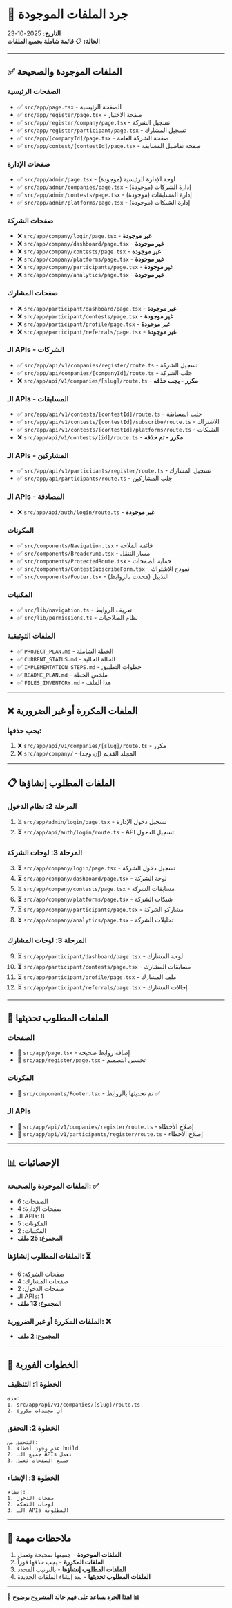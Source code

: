 # 📁 جرد الملفات الموجودة

**التاريخ:** 2025-10-23  
**الحالة:** 📋 **قائمة شاملة بجميع الملفات**

---

## ✅ الملفات الموجودة والصحيحة

### الصفحات الرئيسية
- ✅ `src/app/page.tsx` - الصفحة الرئيسية
- ✅ `src/app/register/page.tsx` - صفحة الاختيار
- ✅ `src/app/register/company/page.tsx` - تسجيل الشركة
- ✅ `src/app/register/participant/page.tsx` - تسجيل المشارك
- ✅ `src/app/[companyId]/page.tsx` - صفحة الشركة العامة
- ✅ `src/app/contest/[contestId]/page.tsx` - صفحة تفاصيل المسابقة

### صفحات الإدارة
- ✅ `src/app/admin/page.tsx` - لوحة الإدارة الرئيسية (موجودة)
- ✅ `src/app/admin/companies/page.tsx` - إدارة الشركات (موجودة)
- ✅ `src/app/admin/contests/page.tsx` - إدارة المسابقات (موجودة)
- ✅ `src/app/admin/platforms/page.tsx` - إدارة الشبكات (موجودة)

### صفحات الشركة
- ❌ `src/app/company/login/page.tsx` - **غير موجودة**
- ❌ `src/app/company/dashboard/page.tsx` - **غير موجودة**
- ❌ `src/app/company/contests/page.tsx` - **غير موجودة**
- ❌ `src/app/company/platforms/page.tsx` - **غير موجودة**
- ❌ `src/app/company/participants/page.tsx` - **غير موجودة**
- ❌ `src/app/company/analytics/page.tsx` - **غير موجودة**

### صفحات المشارك
- ❌ `src/app/participant/dashboard/page.tsx` - **غير موجودة**
- ❌ `src/app/participant/contests/page.tsx` - **غير موجودة**
- ❌ `src/app/participant/profile/page.tsx` - **غير موجودة**
- ❌ `src/app/participant/referrals/page.tsx` - **غير موجودة**

### الـ APIs - الشركات
- ✅ `src/app/api/v1/companies/register/route.ts` - تسجيل الشركة
- ✅ `src/app/api/companies/[companyId]/route.ts` - جلب الشركة
- ❌ `src/app/api/v1/companies/[slug]/route.ts` - **مكرر - يجب حذفه**

### الـ APIs - المسابقات
- ✅ `src/app/api/v1/contests/[contestId]/route.ts` - جلب المسابقة
- ✅ `src/app/api/v1/contests/[contestId]/subscribe/route.ts` - الاشتراك
- ✅ `src/app/api/v1/contests/[contestId]/platforms/route.ts` - الشبكات
- ❌ `src/app/api/v1/contests/[id]/route.ts` - **مكرر - تم حذفه**

### الـ APIs - المشاركين
- ✅ `src/app/api/v1/participants/register/route.ts` - تسجيل المشارك
- ✅ `src/app/api/participants/route.ts` - جلب المشاركين

### الـ APIs - المصادقة
- ❌ `src/app/api/auth/login/route.ts` - **غير موجودة**

### المكونات
- ✅ `src/components/Navigation.tsx` - قائمة الملاحة
- ✅ `src/components/Breadcrumb.tsx` - مسار التنقل
- ✅ `src/components/ProtectedRoute.tsx` - حماية الصفحات
- ✅ `src/components/ContestSubscribeForm.tsx` - نموذج الاشتراك
- ✅ `src/components/Footer.tsx` - التذييل (محدث بالروابط)

### المكتبات
- ✅ `src/lib/navigation.ts` - تعريف الروابط
- ✅ `src/lib/permissions.ts` - نظام الصلاحيات

### الملفات التوثيقية
- ✅ `PROJECT_PLAN.md` - الخطة الشاملة
- ✅ `CURRENT_STATUS.md` - الحالة الحالية
- ✅ `IMPLEMENTATION_STEPS.md` - خطوات التطبيق
- ✅ `README_PLAN.md` - ملخص الخطة
- ✅ `FILES_INVENTORY.md` - هذا الملف

---

## ❌ الملفات المكررة أو غير الضرورية

### يجب حذفها:
1. ❌ `src/app/api/v1/companies/[slug]/route.ts` - مكرر
2. ❌ `src/app/company/` - المجلد القديم (إن وجد)

---

## 📋 الملفات المطلوب إنشاؤها

### المرحلة 2: نظام الدخول
1. ⏳ `src/app/admin/login/page.tsx` - تسجيل دخول الإدارة
2. ⏳ `src/app/api/auth/login/route.ts` - API تسجيل الدخول

### المرحلة 3: لوحات الشركة
3. ⏳ `src/app/company/login/page.tsx` - تسجيل دخول الشركة
4. ⏳ `src/app/company/dashboard/page.tsx` - لوحة الشركة
5. ⏳ `src/app/company/contests/page.tsx` - مسابقات الشركة
6. ⏳ `src/app/company/platforms/page.tsx` - شبكات الشركة
7. ⏳ `src/app/company/participants/page.tsx` - مشاركو الشركة
8. ⏳ `src/app/company/analytics/page.tsx` - تحليلات الشركة

### المرحلة 3: لوحات المشارك
9. ⏳ `src/app/participant/dashboard/page.tsx` - لوحة المشارك
10. ⏳ `src/app/participant/contests/page.tsx` - مسابقات المشارك
11. ⏳ `src/app/participant/profile/page.tsx` - ملف المشارك
12. ⏳ `src/app/participant/referrals/page.tsx` - إحالات المشارك

---

## 🔄 الملفات المطلوب تحديثها

### الصفحات
- 🔄 `src/app/page.tsx` - إضافة روابط صحيحة
- 🔄 `src/app/register/page.tsx` - تحسين التصميم

### المكونات
- 🔄 `src/components/Footer.tsx` - تم تحديثها بالروابط ✅

### الـ APIs
- 🔄 `src/app/api/v1/companies/register/route.ts` - إصلاح الأخطاء
- 🔄 `src/app/api/v1/participants/register/route.ts` - إصلاح الأخطاء

---

## 📊 الإحصائيات

### الملفات الموجودة والصحيحة: ✅
- الصفحات: 6
- صفحات الإدارة: 4
- الـ APIs: 8
- المكونات: 5
- المكتبات: 2
- **المجموع: 25 ملف**

### الملفات المطلوب إنشاؤها: ⏳
- صفحات الشركة: 6
- صفحات المشارك: 4
- صفحات الدخول: 2
- الـ APIs: 1
- **المجموع: 13 ملف**

### الملفات المكررة أو غير الضرورية: ❌
- **المجموع: 2 ملف**

---

## 🎯 الخطوات الفورية

### الخطوة 1: التنظيف
```
حذف:
1. src/app/api/v1/companies/[slug]/route.ts
2. أي مجلدات مكررة
```

### الخطوة 2: التحقق
```
التحقق من:
1. عدم وجود أخطاء build
2. جميع الـ APIs تعمل
3. جميع الصفحات تعمل
```

### الخطوة 3: الإنشاء
```
إنشاء:
1. صفحات الدخول
2. لوحات التحكم
3. الـ APIs المطلوبة
```

---

## 📝 ملاحظات مهمة

1. **الملفات الموجودة** - جميعها صحيحة وتعمل
2. **الملفات المكررة** - يجب حذفها فوراً
3. **الملفات المطلوب إنشاؤها** - بالترتيب المحدد
4. **الملفات المطلوب تحديثها** - بعد إنشاء الملفات الجديدة

---

**🎯 هذا الجرد يساعد على فهم حالة المشروع بوضوح! 📊**
